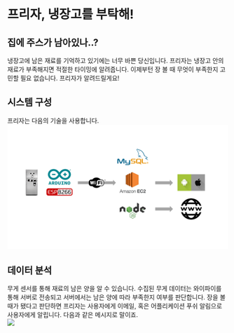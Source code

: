 # 프리자, 냉장고를 부탁해!

## 집에 주스가 남아있나..?
냉장고에 남은 재료를 기억하고 있기에는 너무 바쁜 당신입니다. 프리자는 냉장고 안의 재료가 부족해지면 적절한 타이밍에 알려줍니다. 이제부턴 장 볼 때 무엇이 부족한지 고민할 필요 없습니다. 프리자가 알려드릴게요!
## 시스템 구성
프리자는 다음의 기술을 사용합니다.  
<img src='images/diagram.png'>
## 데이터 분석
무게 센서를 통해 재료의 남은 양을 알 수 있습니다. 수집된 무게 데이터는 와이파이를 통해 서버로 전송되고 서버에서는 남은 양에 따라 부족한지 여부를 판단합니다. 장을 볼 때가 됐다고 판단하면 프리자는 사용자에게 이메일, 혹은 어플리케이션 푸쉬 알림으로 사용자에게 알립니다. 다음과 같은 메시지로 말이죠.  
<img src='freeza_notification.png'>